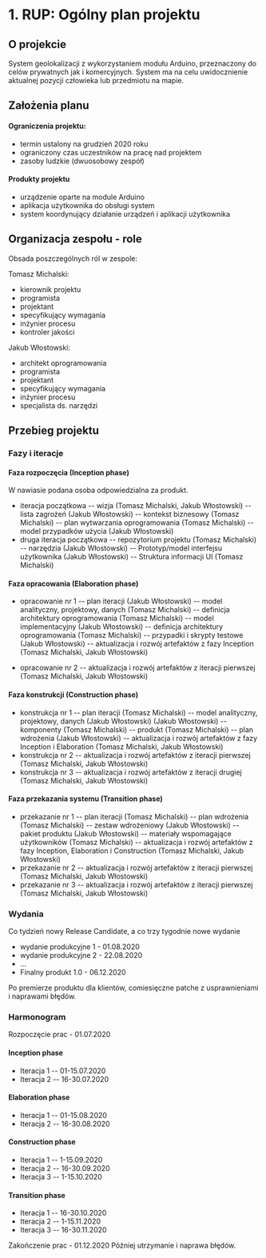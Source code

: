 # 1. RUP: Ogólny plan projektu

## O projekcie

System geolokalizacji z wykorzystaniem modułu Arduino, przeznaczony do celów prywatnych jak i komercyjnych. System ma na celu uwidocznienie aktualnej pozycji człowieka lub przedmiotu na mapie.

## Założenia planu

#### Ograniczenia projektu: 
- termin ustalony na grudzień 2020 roku
- ograniczony czas uczestników na pracę nad projektem
- zasoby ludzkie (dwuosobowy zespół)
#### Produkty projektu
- urządzenie oparte na module Arduino
- aplikacja użytkownika do obsługi system
- system koordynujący działanie urządzeń i aplikacji użytkownika

## Organizacja zespołu - role

Obsada poszczególnych ról w zespole:

Tomasz Michalski:
- kierownik projektu
- programista
- projektant
- specyfikujący wymagania
- inżynier procesu
- kontroler jakości

Jakub Włostowski:
- architekt oprogramowania
- programista
- projektant
- specyfikujący wymagania
- inżynier procesu
- specjalista ds. narzędzi 

## Przebieg projektu
### Fazy i iteracje
#### Faza rozpoczęcia (Inception phase)
W nawiasie podana osoba odpowiedzialna za produkt.

- iteracja początkowa
-- wizja (Tomasz Michalski, Jakub Włostowski)
-- lista zagrożeń (Jakub Włostowski)
 -- kontekst biznesowy (Tomasz Michalski)
 -- plan wytwarzania oprogramowania (Tomasz Michalski)
 -- model przypadków użycia (Jakub Włostowski)
- druga iteracja początkowa
-- repozytorium projektu (Tomasz Michalski)
 -- narzędzia (Jakub Włostowski)
-- Prototyp/model interfejsu użytkownika (Jakub Włostowski)
-- Struktura informacji UI (Tomasz Michalski)
#### Faza opracowania (Elaboration phase)
- opracowanie nr 1
 -- plan iteracji (Jakub Włostowski)
  -- model analityczny, projektowy, danych (Tomasz Michalski)
 -- definicja architektury oprogramowania (Tomasz Michalski)
  -- model implementacyjny  (Jakub Włostowski)
  -- definicja architektury oprogramowania (Tomasz Michalski)
    -- przypadki i skrypty testowe (Jakub Włostowski)
 -- aktualizacja i rozwój artefaktów z fazy Inception (Tomasz Michalski, Jakub Włostowski)

- opracowanie nr 2
 -- aktualizacja i rozwój artefaktów z iteracji pierwszej (Tomasz Michalski, Jakub Włostowski)


#### Faza konstrukcji (Construction phase)
- konstrukcja nr 1
 -- plan iteracji (Tomasz Michalski)
  -- model analityczny, projektowy, danych (Jakub Włostowski)
 (Jakub Włostowski)
 -- komponenty (Tomasz Michalski)
 -- produkt (Tomasz Michalski)
 -- plan wdrożenia (Jakub Włostowski)
-- aktualizacja i rozwój artefaktów z fazy Inception i Elaboration (Tomasz Michalski, Jakub Włostowski)
- konstrukcja nr 2
 -- aktualizacja i rozwój artefaktów z iteracji pierwszej (Tomasz Michalski, Jakub Włostowski)
- konstrukcja nr 3
-- aktualizacja i rozwój artefaktów z iteracji drugiej (Tomasz Michalski, Jakub Włostowski)

#### Faza przekazania systemu (Transition phase)
- przekazanie nr 1
 -- plan iteracji
 (Tomasz Michalski)
 -- plan wdrożenia (Tomasz Michalski)
 -- zestaw wdrożeniowy (Jakub Włostowski)
 -- pakiet produktu (Jakub Włostowski)
 -- materiały wspomagające użytkowników (Tomasz Michalski)
 -- aktualizacja i rozwój artefaktów z fazy Inception, Elaboration i Construction (Tomasz Michalski, Jakub Włostowski)
- przekazanie nr 2
 -- aktualizacja i rozwój artefaktów z iteracji pierwszej (Tomasz Michalski, Jakub Włostowski)
- przekazanie nr 3
 -- aktualizacja i rozwój artefaktów z iteracji pierwszej (Tomasz Michalski, Jakub Włostowski)
### Wydania
 Co tydzień nowy Release Candidate, a co trzy tygodnie nowe  wydanie 
 - wydanie produkcyjne 1 - 01.08.2020
- wydanie produkcyjne 2 - 22.08.2020
- ...
- Finalny produkt 1.0 - 06.12.2020

Po premierze produktu dla klientów, comiesięczne patche z usprawnieniami i naprawami błędów.
 
### Harmonogram
Rozpoczęcie prac - 01.07.2020
#### Inception phase 
- Iteracja 1 -- 01-15.07.2020
- Iteracja 2 -- 16-30.07.2020
#### Elaboration phase
- Iteracja 1 -- 01-15.08.2020
- Iteracja 2 -- 16-30.08.2020
#### Construction phase
- Iteracja 1 -- 1-15.09.2020
- Iteracja 2 -- 16-30.09.2020
- Iteracja 3 -- 1-15.10.2020
#### Transition phase
- Iteracja 1 -- 16-30.10.2020
- Iteracja 2 -- 1-15.11.2020
- Iteracja 3 -- 16-30.11.2020

Zakończenie prac - 01.12.2020
Później utrzymanie i naprawa błędów.
<!--stackedit_data:
eyJoaXN0b3J5IjpbLTQxMTYwNjA2MiwxNTc4MTQ2NzgxLDE3ND
A1MDU0MywtMTc1MTYyMzc1MywxMDI1Mzc2ODU1LC02NDUzMTUx
NzYsMTgxNjE3ODIwNSwtMTgwMDg5MTIwMCwxMzMzMjg1MzUxLD
E0MTA1ODc3MjQsMTk3MjAyMDcwNiwxMjY0ODY5ODQsLTEwNDA2
NzM4OTcsLTIwMzY3NTA1NjYsLTIzMDA0MDYwNCwtMTkwMTI4Mz
UyMSw0MDg3MzU4NTQsLTEyMDE5MDI2NjEsLTEwNDU1NDQxNjcs
LTUzNzcxNDg5MF19
-->
